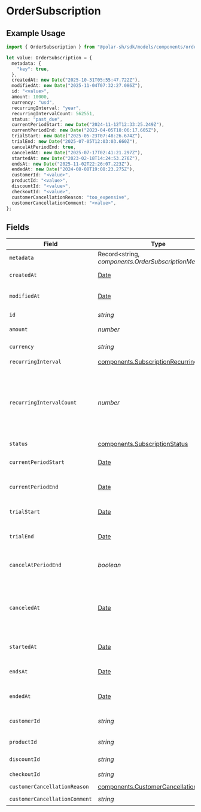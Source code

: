 # OrderSubscription

## Example Usage

```typescript
import { OrderSubscription } from "@polar-sh/sdk/models/components/ordersubscription.js";

let value: OrderSubscription = {
  metadata: {
    "key": true,
  },
  createdAt: new Date("2025-10-31T05:55:47.722Z"),
  modifiedAt: new Date("2025-11-04T07:32:27.086Z"),
  id: "<value>",
  amount: 10000,
  currency: "usd",
  recurringInterval: "year",
  recurringIntervalCount: 562551,
  status: "past_due",
  currentPeriodStart: new Date("2024-11-12T12:33:25.249Z"),
  currentPeriodEnd: new Date("2023-04-05T18:06:17.605Z"),
  trialStart: new Date("2025-05-23T07:48:26.674Z"),
  trialEnd: new Date("2025-07-05T12:03:03.660Z"),
  cancelAtPeriodEnd: true,
  canceledAt: new Date("2025-07-17T02:41:21.297Z"),
  startedAt: new Date("2023-02-18T14:24:53.276Z"),
  endsAt: new Date("2025-11-02T22:26:07.223Z"),
  endedAt: new Date("2024-08-08T19:08:23.275Z"),
  customerId: "<value>",
  productId: "<value>",
  discountId: "<value>",
  checkoutId: "<value>",
  customerCancellationReason: "too_expensive",
  customerCancellationComment: "<value>",
};
```

## Fields

| Field                                                                                                                                                                          | Type                                                                                                                                                                           | Required                                                                                                                                                                       | Description                                                                                                                                                                    | Example                                                                                                                                                                        |
| ------------------------------------------------------------------------------------------------------------------------------------------------------------------------------ | ------------------------------------------------------------------------------------------------------------------------------------------------------------------------------ | ------------------------------------------------------------------------------------------------------------------------------------------------------------------------------ | ------------------------------------------------------------------------------------------------------------------------------------------------------------------------------ | ------------------------------------------------------------------------------------------------------------------------------------------------------------------------------ |
| `metadata`                                                                                                                                                                     | Record<string, *components.OrderSubscriptionMetadata*>                                                                                                                         | :heavy_check_mark:                                                                                                                                                             | N/A                                                                                                                                                                            |                                                                                                                                                                                |
| `createdAt`                                                                                                                                                                    | [Date](https://developer.mozilla.org/en-US/docs/Web/JavaScript/Reference/Global_Objects/Date)                                                                                  | :heavy_check_mark:                                                                                                                                                             | Creation timestamp of the object.                                                                                                                                              |                                                                                                                                                                                |
| `modifiedAt`                                                                                                                                                                   | [Date](https://developer.mozilla.org/en-US/docs/Web/JavaScript/Reference/Global_Objects/Date)                                                                                  | :heavy_check_mark:                                                                                                                                                             | Last modification timestamp of the object.                                                                                                                                     |                                                                                                                                                                                |
| `id`                                                                                                                                                                           | *string*                                                                                                                                                                       | :heavy_check_mark:                                                                                                                                                             | The ID of the object.                                                                                                                                                          |                                                                                                                                                                                |
| `amount`                                                                                                                                                                       | *number*                                                                                                                                                                       | :heavy_check_mark:                                                                                                                                                             | The amount of the subscription.                                                                                                                                                | 10000                                                                                                                                                                          |
| `currency`                                                                                                                                                                     | *string*                                                                                                                                                                       | :heavy_check_mark:                                                                                                                                                             | The currency of the subscription.                                                                                                                                              | usd                                                                                                                                                                            |
| `recurringInterval`                                                                                                                                                            | [components.SubscriptionRecurringInterval](../../models/components/subscriptionrecurringinterval.md)                                                                           | :heavy_check_mark:                                                                                                                                                             | N/A                                                                                                                                                                            |                                                                                                                                                                                |
| `recurringIntervalCount`                                                                                                                                                       | *number*                                                                                                                                                                       | :heavy_check_mark:                                                                                                                                                             | Number of interval units of the subscription.If this is set to 1 the charge will happen every interval (e.g. every month),if set to 2 it will be every other month, and so on. |                                                                                                                                                                                |
| `status`                                                                                                                                                                       | [components.SubscriptionStatus](../../models/components/subscriptionstatus.md)                                                                                                 | :heavy_check_mark:                                                                                                                                                             | N/A                                                                                                                                                                            |                                                                                                                                                                                |
| `currentPeriodStart`                                                                                                                                                           | [Date](https://developer.mozilla.org/en-US/docs/Web/JavaScript/Reference/Global_Objects/Date)                                                                                  | :heavy_check_mark:                                                                                                                                                             | The start timestamp of the current billing period.                                                                                                                             |                                                                                                                                                                                |
| `currentPeriodEnd`                                                                                                                                                             | [Date](https://developer.mozilla.org/en-US/docs/Web/JavaScript/Reference/Global_Objects/Date)                                                                                  | :heavy_check_mark:                                                                                                                                                             | The end timestamp of the current billing period.                                                                                                                               |                                                                                                                                                                                |
| `trialStart`                                                                                                                                                                   | [Date](https://developer.mozilla.org/en-US/docs/Web/JavaScript/Reference/Global_Objects/Date)                                                                                  | :heavy_check_mark:                                                                                                                                                             | The start timestamp of the trial period, if any.                                                                                                                               |                                                                                                                                                                                |
| `trialEnd`                                                                                                                                                                     | [Date](https://developer.mozilla.org/en-US/docs/Web/JavaScript/Reference/Global_Objects/Date)                                                                                  | :heavy_check_mark:                                                                                                                                                             | The end timestamp of the trial period, if any.                                                                                                                                 |                                                                                                                                                                                |
| `cancelAtPeriodEnd`                                                                                                                                                            | *boolean*                                                                                                                                                                      | :heavy_check_mark:                                                                                                                                                             | Whether the subscription will be canceled at the end of the current period.                                                                                                    |                                                                                                                                                                                |
| `canceledAt`                                                                                                                                                                   | [Date](https://developer.mozilla.org/en-US/docs/Web/JavaScript/Reference/Global_Objects/Date)                                                                                  | :heavy_check_mark:                                                                                                                                                             | The timestamp when the subscription was canceled. The subscription might still be active if `cancel_at_period_end` is `true`.                                                  |                                                                                                                                                                                |
| `startedAt`                                                                                                                                                                    | [Date](https://developer.mozilla.org/en-US/docs/Web/JavaScript/Reference/Global_Objects/Date)                                                                                  | :heavy_check_mark:                                                                                                                                                             | The timestamp when the subscription started.                                                                                                                                   |                                                                                                                                                                                |
| `endsAt`                                                                                                                                                                       | [Date](https://developer.mozilla.org/en-US/docs/Web/JavaScript/Reference/Global_Objects/Date)                                                                                  | :heavy_check_mark:                                                                                                                                                             | The timestamp when the subscription will end.                                                                                                                                  |                                                                                                                                                                                |
| `endedAt`                                                                                                                                                                      | [Date](https://developer.mozilla.org/en-US/docs/Web/JavaScript/Reference/Global_Objects/Date)                                                                                  | :heavy_check_mark:                                                                                                                                                             | The timestamp when the subscription ended.                                                                                                                                     |                                                                                                                                                                                |
| `customerId`                                                                                                                                                                   | *string*                                                                                                                                                                       | :heavy_check_mark:                                                                                                                                                             | The ID of the subscribed customer.                                                                                                                                             |                                                                                                                                                                                |
| `productId`                                                                                                                                                                    | *string*                                                                                                                                                                       | :heavy_check_mark:                                                                                                                                                             | The ID of the subscribed product.                                                                                                                                              |                                                                                                                                                                                |
| `discountId`                                                                                                                                                                   | *string*                                                                                                                                                                       | :heavy_check_mark:                                                                                                                                                             | The ID of the applied discount, if any.                                                                                                                                        |                                                                                                                                                                                |
| `checkoutId`                                                                                                                                                                   | *string*                                                                                                                                                                       | :heavy_check_mark:                                                                                                                                                             | N/A                                                                                                                                                                            |                                                                                                                                                                                |
| `customerCancellationReason`                                                                                                                                                   | [components.CustomerCancellationReason](../../models/components/customercancellationreason.md)                                                                                 | :heavy_check_mark:                                                                                                                                                             | N/A                                                                                                                                                                            |                                                                                                                                                                                |
| `customerCancellationComment`                                                                                                                                                  | *string*                                                                                                                                                                       | :heavy_check_mark:                                                                                                                                                             | N/A                                                                                                                                                                            |                                                                                                                                                                                |